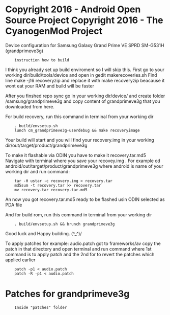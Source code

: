 Copyright 2016 - Android Open Source Project
Copyright 2016 - The CyanogenMod Project
===================================

Device configuration for Samsung Galaxy Grand Prime VE SPRD SM-G531H (grandprimeve3g)

		instruction how to build

I think you already set up build enviroment so I will skip this.
First go to your working dir/build/tools/device and open in gedit makerecoveries.sh
Find line 
		make -j16 recoveryzip
and replace it with
		make recoveryzip
beacause it wont eat your RAM and build will be faster


After you finshed repo sync go in your working dir/device/
and create folder /samsung/grandprimeve3g and copy content of grandprimeve3g
that you downloaded from here.

For build recovery, run this command in terminal from your working dir 

		. build/envsetup.sh
		lunch cm_grandprimeve3g-userdebug && make recoveryimage

Your build will start and you will find your recovery.img in your working dir/out/target/product/grandprimeve3g

To make it flashable via ODIN you have to make it recovery.tar.md5
Navigate with terminal where you save your recovey.img .
For example cd android/out/target/product/grandprimeve3g
where android is name of your working dir
and run command:

		tar -H ustar -c recovery.img > recovery.tar
		md5sum -t recovery.tar >> recovery.tar
		mv recovery.tar recovery.tar.md5
        
An now you got recovery.tar.md5 ready to be flashed usin ODIN selected as PDA file

And for build rom, run this command in terminal from your working dir 

		. build/envsetup.sh && brunch grandprimeve3g

Good luck and Happy building. (^_^)/



To apply patches 
for example:  audio.patch
 got to frameworks/av  copy the patch in that directory and open 
terminal and run command 
where 1st command is to apply patch and 
the 2nd for to revert the patches which applied earlier

		patch -p1 < audio.patch
		patch -R -p1 < audio.patch

# Patches for grandprimeve3g
		Inside "patches" folder
